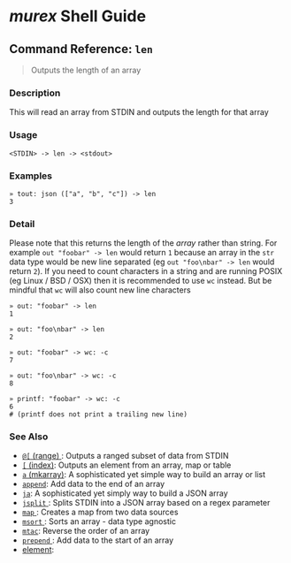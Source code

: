 # _murex_ Shell Guide

## Command Reference: `len` 

> Outputs the length of an array

### Description

This will read an array from STDIN and outputs the length for that array

### Usage

    <STDIN> -> len -> <stdout>

### Examples

    » tout: json (["a", "b", "c"]) -> len 
    3

### Detail

Please note that this returns the length of the _array_ rather than string.
For example `out "foobar" -> len` would return `1` because an array in the
`str` data type would be new line separated (eg `out "foo\nbar" -> len`
would return `2`). If you need to count characters in a string and are
running POSIX (eg Linux / BSD / OSX) then it is recommended to use `wc`
instead. But be mindful that `wc` will also count new line characters

    » out: "foobar" -> len
    1
    
    » out: "foo\nbar" -> len
    2
    
    » out: "foobar" -> wc: -c
    7
    
    » out: "foo\nbar" -> wc: -c
    8
    
    » printf: "foobar" -> wc: -c
    6
    # (printf does not print a trailing new line)

### See Also

* [`@[` (range) ](../commands/range.md):
  Outputs a ranged subset of data from STDIN
* [`[` (index)](../commands/index.md):
  Outputs an element from an array, map or table
* [`a` (mkarray)](../commands/a.md):
  A sophisticated yet simple way to build an array or list
* [`append`](../commands/append.md):
  Add data to the end of an array
* [`ja`](../commands/ja.md):
  A sophisticated yet simply way to build a JSON array
* [`jsplit` ](../commands/jsplit.md):
  Splits STDIN into a JSON array based on a regex parameter
* [`map` ](../commands/map.md):
  Creates a map from two data sources
* [`msort` ](../commands/msort.md):
  Sorts an array - data type agnostic
* [`mtac`](../commands/mtac.md):
  Reverse the order of an array
* [`prepend` ](../commands/prepend.md):
  Add data to the start of an array
* [element](../commands/element.md):
  